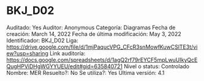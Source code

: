 # BKJ_D02

Auditado: Yes
Auditor: Anonymous
Categoría: Diagramas
Fecha de creación: March 14, 2022
Fecha de última modificación: May 3, 2022
Identificador: BKJ_D02
Liga: https://drive.google.com/file/d/1mjPaqucVPG_CFcR3snMowfKuwCSlTE3t/view?usp=sharing
Link auditoría: https://docs.google.com/spreadsheets/d/1agQ2rf79rEYCF5mpLwuUIkyQcEQugHPViDHgWGYYUEU/edit#gid=635840721
Nivel o status: Controlado
Nombre: MER
Resuelto?: No
Se utiliza?: Yes
Última versión: 4.1